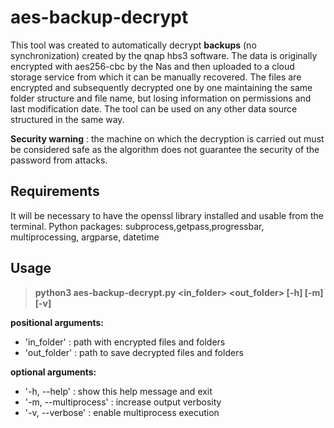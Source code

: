 
# aes-backup-decrypt

This tool was created to automatically decrypt **backups** (no synchronization) created by the qnap hbs3 software. 
The data is originally encrypted with aes256-cbc by the Nas and then uploaded to a cloud storage service from which it can be manually recovered. The files are encrypted and subsequently decrypted one by one maintaining the same folder structure and file name, but losing information on permissions and last modification date. The tool can be used on any other data source structured in the same way.

**Security warning** : the machine on which the decryption is carried out must be considered safe as the algorithm does not guarantee the security of the password from attacks.

## Requirements
It will be necessary to have the openssl library installed and usable from the terminal.
Python packages: subprocess,getpass,progressbar, multiprocessing, argparse, datetime

## Usage
>**python3 aes-backup-decrypt.py <in_folder> <out_folder> [-h] [-m] [-v]**

**positional arguments:**
- 'in_folder' :          path with encrypted files and folders
- 'out_folder'  :        path to save decrypted files and folders

**optional arguments:**
- '-h, --help' :         show this help message and exit
- '-m, --multiprocess' : increase output verbosity
-  '-v, --verbose' :      enable multiprocess execution
